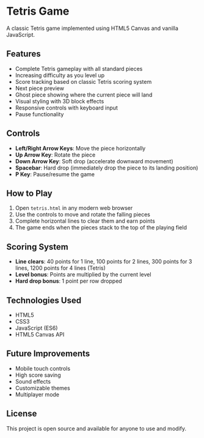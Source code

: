 # Tetris Game

A classic Tetris game implemented using HTML5 Canvas and vanilla JavaScript.

## Features

- Complete Tetris gameplay with all standard pieces
- Increasing difficulty as you level up
- Score tracking based on classic Tetris scoring system
- Next piece preview
- Ghost piece showing where the current piece will land
- Visual styling with 3D block effects
- Responsive controls with keyboard input
- Pause functionality

## Controls

- **Left/Right Arrow Keys**: Move the piece horizontally
- **Up Arrow Key**: Rotate the piece
- **Down Arrow Key**: Soft drop (accelerate downward movement)
- **Spacebar**: Hard drop (immediately drop the piece to its landing position)
- **P Key**: Pause/resume the game

## How to Play

1. Open `tetris.html` in any modern web browser
2. Use the controls to move and rotate the falling pieces
3. Complete horizontal lines to clear them and earn points
4. The game ends when the pieces stack to the top of the playing field

## Scoring System

- **Line clears**: 40 points for 1 line, 100 points for 2 lines, 300 points for 3 lines, 1200 points for 4 lines (Tetris)
- **Level bonus**: Points are multiplied by the current level
- **Hard drop bonus**: 1 point per row dropped

## Technologies Used

- HTML5
- CSS3
- JavaScript (ES6)
- HTML5 Canvas API

## Future Improvements

- Mobile touch controls
- High score saving
- Sound effects
- Customizable themes
- Multiplayer mode

## License

This project is open source and available for anyone to use and modify.